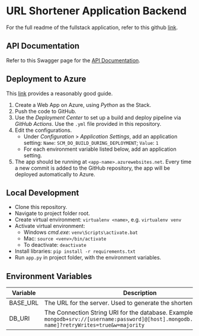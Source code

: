 # URL Shortener Application Backend
For the full readme of the fullstack application, refer to this github [link](https://github.com/ngkc1996/url-shortener-ui).

## API Documentation
Refer to this Swagger page for the [API Documentation](https://app.swaggerhub.com/apis-docs/ngkc1996/url-shortener/1.0.0).

## Deployment to Azure
This [link](https://docs.microsoft.com/en-us/azure/app-service/quickstart-python?tabs=bash&pivots=python-framework-flask) provides a reasonably good guide.
1. Create a Web App on Azure, using _Python_ as the Stack.
2. Push the code to GitHub.
3. Use the _Deployment Center_ to set up a build and deploy pipeline via _GitHub Actions_. Use the `.yml` file provided in this repository.
4. Edit the configurations.
   - Under _Configuration_ > _Application Settings_, add an application setting: `Name`: `SCM_DO_BUILD_DURING_DEPLOYMENT`; `Value`: `1`
   - For each environment variable listed below, add an application setting.
5. The app should be running at `<app-name>.azurewebsites.net`. Every time a new commit is added to the GitHub repository, the app will be deployed automatically to Azure.

## Local Development
- Clone this repository.
- Navigate to project folder root.
- Create virtual environment: `virtualenv <name>`, e.g. `virtualenv venv`
- Activate virtual environment:
  - Windows _cmd.exe_: `venv\Scripts\activate.bat`
  - Mac: `source <venv>/bin/activate`
  - To deactivate: `deactivate`
- Install libraries: `pip install -r requirements.txt`
- Run `app.py` in project folder, with the environment variables.

## Environment Variables

| Variable                    | Description                                                                                                                    |
|-----------------------------|--------------------------------------------------------------------------------------------------------------------------------|
| BASE_URL                    | The URL for the server. Used to generate the shortened links.   
| DB_URI                      | The Connection String URI for the database. Example for MongoDB: `mongodb+srv://[username:password]@[host].mongodb.net/[database-name]?retryWrites=true&w=majority`
